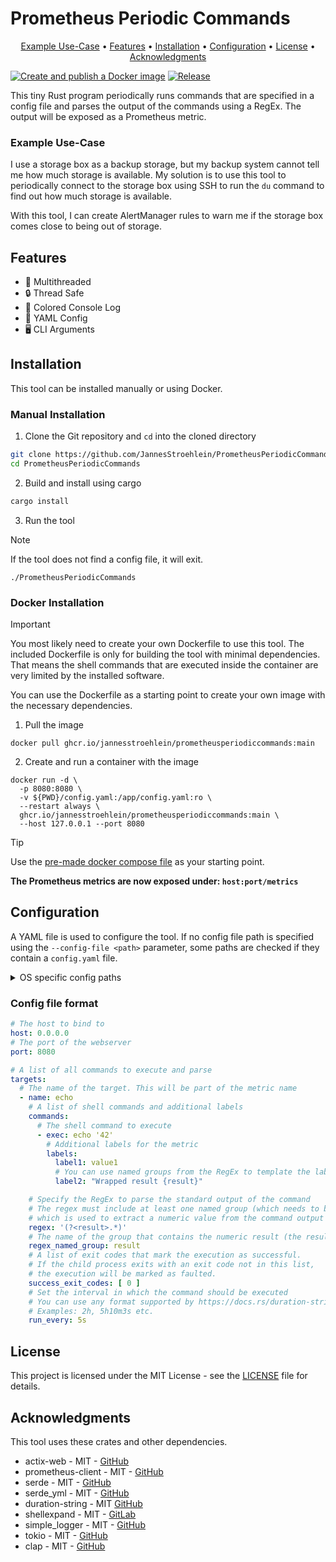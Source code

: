 ﻿# Prometheus Periodic Commands

<div align="center">
<p>
    <a href="#example-use-case">Example Use-Case</a> •
    <a href="#features">Features</a> •
    <a href="#installation">Installation</a> •
    <a href="#configuration">Configuration</a> •
    <a href="#license">License</a> •
    <a href="#acknowledgments">Acknowledgments</a>
</p>
</div>

[![Create and publish a Docker image](https://github.com/JannesStroehlein/PrometheusPeriodicCommands/actions/workflows/main.yml/badge.svg)](https://github.com/JannesStroehlein/PrometheusPeriodicCommands/actions/workflows/main.yml)
[![Release](https://github.com/JannesStroehlein/PrometheusPeriodicCommands/actions/workflows/release.yml/badge.svg)](https://github.com/JannesStroehlein/PrometheusPeriodicCommands/actions/workflows/release.yml)

This tiny Rust program periodically runs commands that are specified in a config file
and parses the output of the commands using a RegEx. The output will be exposed as a
Prometheus metric.

### Example Use-Case

I use a storage box as a backup storage, but my backup system cannot tell me how much
storage is available. My solution is to use this tool to periodically connect to the storage
box using SSH to run the `du` command to find out how much storage is available.

With this tool, I can create AlertManager rules to warn me if the storage box comes close to being out of storage.

## Features

- 🧷 Multithreaded
- 🔒 Thread Safe
- 🎨 Colored Console Log
- 💾 YAML Config
- 🖥️ CLI Arguments

## Installation

This tool can be installed manually or using Docker.

### Manual Installation

1. Clone the Git repository and `cd` into the cloned directory

```sh
git clone https://github.com/JannesStroehlein/PrometheusPeriodicCommands.git
cd PrometheusPeriodicCommands
```

2. Build and install using cargo

```sh
cargo install
```

3. Run the tool

> [!NOTE]
> If the tool does not find a config file, it will exit.

```shell
./PrometheusPeriodicCommands
```

### Docker Installation

> [!IMPORTANT]
> You most likely need to create your own Dockerfile to use this tool.
> The included Dockerfile is only for building the tool with minimal dependencies.
> That means the shell commands that are executed inside the container are very
> limited by the installed software.
>
> You can use the Dockerfile as a starting point to create your own image with the necessary dependencies.

1. Pull the image

```shell
docker pull ghcr.io/jannesstroehlein/prometheusperiodiccommands:main
```

2. Create and run a container with the image

```shell
docker run -d \
  -p 8080:8080 \
  -v ${PWD}/config.yaml:/app/config.yaml:ro \
  --restart always \
  ghcr.io/jannesstroehlein/prometheusperiodiccommands:main \
  --host 127.0.0.1 --port 8080
```

> [!TIP]
> Use the [pre-made docker compose file](docker-compose.yml) as your starting point.

**The Prometheus metrics are now exposed under: `host:port/metrics`**

## Configuration

A YAML file is used to configure the tool. If no config file path is specified using the
`--config-file <path>` parameter, some paths are checked if they contain a `config.yaml` file.

<details>
<summary>OS specific config paths</summary>

| OS      | Paths                                                                                             |
|---------|---------------------------------------------------------------------------------------------------|
| Linux   | ~/.config/prometheus_periodic_commands/config.yaml, /etc/prometheus_periodic_commands/config.yaml |
| Windows | %LocalAppData%/prometheus_periodic_commands/config.yaml                                           |

</details>

### Config file format

```yaml
# The host to bind to
host: 0.0.0.0
# The port of the webserver
port: 8080

# A list of all commands to execute and parse
targets:
  # The name of the target. This will be part of the metric name
  - name: echo
    # A list of shell commands and additional labels
    commands:
      # The shell command to execute
      - exec: echo '42'
        # Additional labels for the metric
        labels:
          label1: value1
          # You can use named groups from the RegEx to template the label value
          label2: "Wrapped result {result}"

    # Specify the RegEx to parse the standard output of the command
    # The regex must include at least one named group (which needs to be specified below)
    # which is used to extract a numeric value from the command output
    regex: '(?<result>.*)'
    # The name of the group that contains the numeric result (the result can also be a float)
    regex_named_group: result
    # A list of exit codes that mark the execution as successful.
    # If the child process exits with an exit code not in this list,
    # the execution will be marked as faulted.
    success_exit_codes: [ 0 ]
    # Set the interval in which the command should be executed
    # You can use any format supported by https://docs.rs/duration-string/latest/duration_string/
    # Examples: 2h, 5h10m3s etc.
    run_every: 5s
```

## License

This project is licensed under the MIT License - see the [LICENSE](LICENSE) file for details.

## Acknowledgments

This tool uses these crates and other dependencies.

- actix-web - MIT - [GitHub](https://github.com/actix/actix-web)
- prometheus-client - MIT - [GitHub](https://github.com/prometheus/client_rust)
- serde - MIT - [GitHub](https://github.com/serde-rs/serde)
- serde_yml - MIT - [GitHub](https://github.com/sebastienrousseau/serde_yml)
- duration-string - MIT [GitHub](https://github.com/RonniSkansing/duration-string)
- shellexpand - MIT - [GitLab](https://gitlab.com/ijackson/rust-shellexpand)
- simple_logger - MIT - [GitHub](https://github.com/borntyping/rust-simple_logger)
- tokio - MIT - [GitHub](https://github.com/tokio-rs/tokio)
- clap - MIT - [GitHub](https://github.com/clap-rs/clap)
